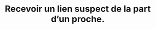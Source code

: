 ---
categories: category-qslMSCVTTV92h34Rc_GNK
definitions:
- Sandbox
- Suspect
- Virus informatique
- Levée de doute/Contre-appel
goodPractices:
- good-practice-4assy2ZTvgpYOS86CNJRV
risks:
- Se rendre sur un site malveillant sans s’en rendre compte (induisant un vol de données
- une installation de virus informatique
- etc.).
title: Recevoir un lien suspect de la part d’un proche.
uuid: vulnerability-CRFqYfTFHEwlloYkiMmxr
visibleInCms: true
---